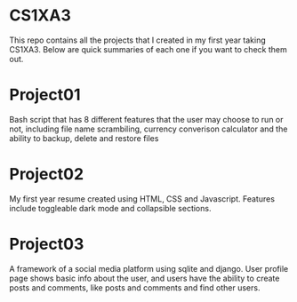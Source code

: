 # CS1XA3

This repo contains all the projects that I created in my first year taking CS1XA3. Below are quick summaries of each one if you want to check them out.

# Project01
Bash script that has 8 different features that the user may choose to run or not, including file name scrambiling, currency converison calculator and the ability to backup, delete and restore files

# Project02
My first year resume created using HTML, CSS and Javascript. Features include toggleable dark mode and collapsible sections.

# Project03
A framework of a social media platform using sqlite and django. User profile page shows basic info about the user, and users have the ability to create posts and comments, like posts and comments and find other users.
